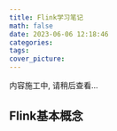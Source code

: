```yaml
---
title: Flink学习笔记
math: false
date: 2023-06-06 12:18:46
categories:
tags:
cover_picture:
---
```




内容施工中, 请稍后查看...



Flink基本概念
---------------------






